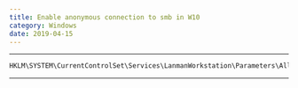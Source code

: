 ```yaml
---
title: Enable anonymous connection to smb in W10
category: Windows
date: 2019-04-15
---
```


-----

```bash
HKLM\SYSTEM\CurrentControlSet\Services\LanmanWorkstation\Parameters\AllowInsecureGuestAuth
```

-----